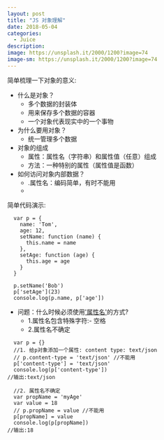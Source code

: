 ```yaml
---
layout: post
title: "JS 对象理解"
date: 2018-05-04
categories:
  - Juice
description: 
image: https://unsplash.it/2000/1200?image=74
image-sm: https://unsplash.it/2000/1200?image=74
---
```


简单梳理一下对象的意义:

- 什么是对象？
  * 多个数据的封装体
  * 用来保存多个数据的容器
  * 一个对象代表现实中的一个事物
- 为什么要用对象？
  * 统一管理多个数据
- 对象的组成
  * 属性：属性名（字符串）和属性值（任意）组成
  * 方法：一种特别的属性（属性值是函数）
- 如何访问对象内部数据？
  * .属性名：编码简单，有时不能用
  * ['属性名']:编码麻烦，能通用

简单代码演示:
```
  var p = {
    name: 'Tom',
    age: 12,
    setName: function (name) {
      this.name = name
    },
    setAge: function (age) {
      this.age = age
    }
  }

  p.setName('Bob')
  p['setAge'](23)
  console.log(p.name, p['age'])
```
- 问题：什么时候必须使用['属性名']的方式?
  * 1.属性名包含特殊字符:- 空格
  * 2.属性名不确定

```
  var p = {}
  //1. 给p对象添加一个属性: content type: text/json
  // p.content-type = 'text/json' //不能用
  p['content-type'] = 'text/json'
  console.log(p['content-type'])
//输出:text/json

  //2. 属性名不确定
  var propName = 'myAge'
  var value = 18
  // p.propName = value //不能用
  p[propName] = value
  console.log(p[propName])
//输出:18
```
